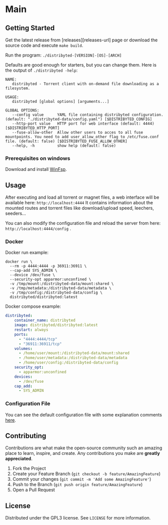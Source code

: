 # Main

## Getting Started

Get the latest release from [releases][releases-url] page or download the source code and execute `make build`.

Run the program: `./distribyted-[VERSION]-[OS]-[ARCH]`

Defaults are good enough for starters, but you can change them. Here is the output of `./distribyted -help`:

```text
NAME:
   distribyted - Torrent client with on-demand file downloading as a filesystem.

USAGE:
   distribyted [global options] [arguments...]

GLOBAL OPTIONS:
   --config value      YAML file containing distribyted configuration. (default: "./distribyted-data/config.yaml") [$DISTRIBYTED_CONFIG]
   --http-port value   HTTP port for web interface (default: 4444) [$DISTRIBYTED_HTTP_PORT]
   --fuse-allow-other  Allow other users to acces to all fuse mountpoints. You need to add user_allow_other flag to /etc/fuse.conf file. (default: false) [$DISTRIBYTED_FUSE_ALLOW_OTHER]
   --help, -h          show help (default: false)
```

### Prerequisites on windows

Download and install [WinFsp](http://www.secfs.net/winfsp/).

## Usage

After executing and load all torrent or magnet files, a web interface will be available here: `http://localhost:4444`
It contains information about the mounted routes and torrent files like download/upload speed, leechers, seeders...

You can also modify the configuration file and reload the server from here: `http://localhost:4444/config` .

### Docker

Docker run example:

```shell
docker run \
  --rm -p 4444:4444 -p 36911:36911 \
  --cap-add SYS_ADMIN \
  --device /dev/fuse \
  --security-opt apparmor:unconfined \
  -v /tmp/mount:/distribyted-data/mount:shared \
  -v /tmp/metadata:/distribyted-data/metadata \
  -v /tmp/config:/distribyted-data/config \
  distribyted/distribyted:latest
```

Docker compose example:

```yaml
distribyted:
    container_name: distribyted
    image: distribyted/distribyted:latest
    restart: always
    ports:
      - "4444:4444/tcp"
      - "36911:36911/tcp"
    volumes:
      - /home/user/mount:/distribyted-data/mount:shared
      - /home/user/metadata:/distribyted-data/metadata
      - /home/user/config:/distribyted-data/config
    security_opt:
      - apparmor:unconfined
    devices:
      - /dev/fuse
    cap_add:
      - SYS_ADMIN
```

### Configuration File

You can see the default configuration file with some explanation comments [here](https://github.com/distribyted/distribyted/blob/master/templates/config_template.yaml).

## Contributing

Contributions are what make the open-source community such an amazing place to learn, inspire, and create. Any contributions you make are **greatly appreciated**.

1. Fork the Project
2. Create your Feature Branch (`git checkout -b feature/AmazingFeature`)
3. Commit your changes (`git commit -m 'Add some AmazingFeature'`)
4. Push to the Branch (`git push origin feature/AmazingFeature`)
5. Open a Pull Request

## License

Distributed under the GPL3 license. See `LICENSE` for more information.


[product-screenshot]: images/distribyted.gif
